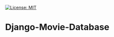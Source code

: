 [![License: MIT](https://img.shields.io/badge/License-MIT-green.svg)](https://raw.githubusercontent.com/gorkemarslan/Django-Movie-Database/main/LICENSE)
# Django-Movie-Database
